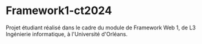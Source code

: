# Framework1-ct2024

Projet étudiant réalisé dans le cadre du module de Framework Web 1, de L3 Ingénierie informatique, à l'Université d'Orléans.